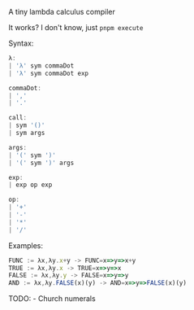A tiny lambda calculus compiler

It works? I don't know, just `pnpm execute`

Syntax:

```js
λ:
| 'λ' sym commaDot
| 'λ' sym commaDot exp

commaDot:
| ','
| '.'

call:
| sym '()'
| sym args

args:
| '(' sym ')'
| '(' sym ')' args

exp:
| exp op exp

op:
| '+'
| '-'
| '*'
| '/'
```

Examples:

```js
FUNC := λx,λy.x+y -> FUNC=x=>y=>x+y
TRUE := λx,λy.x -> TRUE=x=>y=>x
FALSE := λx,λy.y -> FALSE=x=>y=>y
AND := λx,λy.FALSE(x)(y) -> AND=x=>y=>FALSE(x)(y)

```

TODO: - Church numerals
